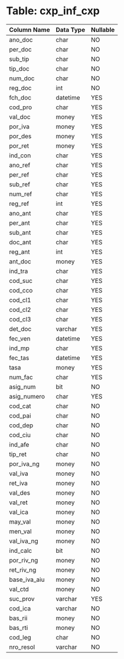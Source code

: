 # Table: cxp_inf_cxp

| Column Name | Data Type | Nullable |
|-------------|-----------|----------|
| ano_doc | char | NO |
| per_doc | char | NO |
| sub_tip | char | NO |
| tip_doc | char | NO |
| num_doc | char | NO |
| reg_doc | int | NO |
| fch_doc | datetime | YES |
| cod_pro | char | YES |
| val_doc | money | YES |
| por_iva | money | YES |
| por_des | money | YES |
| por_ret | money | YES |
| ind_con | char | YES |
| ano_ref | char | YES |
| per_ref | char | YES |
| sub_ref | char | YES |
| num_ref | char | YES |
| reg_ref | int | YES |
| ano_ant | char | YES |
| per_ant | char | YES |
| sub_ant | char | YES |
| doc_ant | char | YES |
| reg_ant | int | YES |
| ant_doc | money | YES |
| ind_tra | char | YES |
| cod_suc | char | YES |
| cod_cco | char | YES |
| cod_cl1 | char | YES |
| cod_cl2 | char | YES |
| cod_cl3 | char | YES |
| det_doc | varchar | YES |
| fec_ven | datetime | YES |
| ind_mp | char | YES |
| fec_tas | datetime | YES |
| tasa | money | YES |
| num_fac | char | YES |
| asig_num | bit | NO |
| asig_numero | char | YES |
| cod_cat | char | NO |
| cod_pai | char | NO |
| cod_dep | char | NO |
| cod_ciu | char | NO |
| ind_afe | char | NO |
| tip_ret | char | NO |
| por_iva_ng | money | NO |
| val_iva | money | NO |
| ret_iva | money | NO |
| val_des | money | NO |
| val_ret | money | NO |
| val_ica | money | NO |
| may_val | money | NO |
| men_val | money | NO |
| val_iva_ng | money | NO |
| ind_calc | bit | NO |
| por_riv_ng | money | NO |
| ret_riv_ng | money | NO |
| base_iva_aiu | money | NO |
| val_ctd | money | NO |
| suc_prov | varchar | YES |
| cod_ica | varchar | NO |
| bas_rii | money | NO |
| bas_rti | money | NO |
| cod_leg | char | NO |
| nro_resol | varchar | NO |
